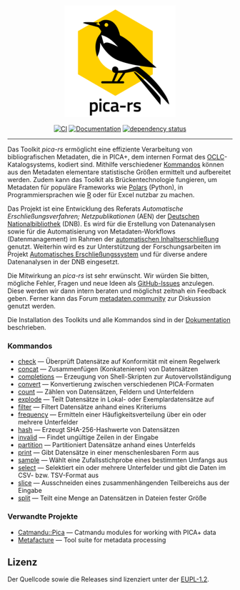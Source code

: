 <p align="center"><img  height="250" width="250" src="./.github/pica-rs_logo.png"></p>

<div align="center" markdown="1">

[![CI](https://github.com/deutsche-nationalbibliothek/pica-rs/actions/workflows/rust.yml/badge.svg?branch=main)](https://github.com/deutsche-nationalbibliothek/pica-rs/actions/workflows/rust.yml)
[![Documentation](https://img.shields.io/badge/Documentation-main-orange.svg)](https://deutsche-nationalbibliothek.github.io/pica-rs/)
[![dependency status](https://deps.rs/repo/github/deutsche-nationalbibliothek/pica-rs/status.svg)](https://deps.rs/repo/github/deutsche-nationalbibliothek/pica-rs)

</div>

<hr />

Das Toolkit _pica-rs_ ermöglicht eine effiziente Verarbeitung von
bibliografischen Metadaten, die in PICA+, dem internen Format des
[OCLC]-Katalogsystems, kodiert sind. Mithilfe verschiedener [Kommandos]
können aus den Metadaten elementare statistische Größen ermittelt und
aufbereitet werden. Zudem kann das Toolkit als Brückentechnologie
fungieren, um Metadaten für populäre Frameworks wie [Polars] (Python), in
Programmiersprachen wie [R] oder für Excel nutzbar zu machen.

Das Projekt ist eine Entwicklung des Referats _Automatische
Erschließungsverfahren; Netzpublikationen_ (AEN) der [Deutschen
Nationalbibliothek][DNB] (DNB). Es wird für die Erstellung von
Datenanalysen sowie für die Automatisierung von Metadaten-Workflows
(Datenmanagement) im Rahmen der [automatischen Inhaltserschließung][AE]
genutzt. Weiterhin wird es zur Unterstützung der Forschungsarbeiten im
Projekt [Automatisches Erschließungssystem][KI] und für diverse andere
Datenanalysen in der DNB eingesetzt.

Die Mitwirkung an _pica-rs_ ist sehr erwünscht. Wir würden Sie bitten,
mögliche Fehler, Fragen und neue Ideen als [GitHub-Issues][Issues]
anzulegen. Diese werden wir dann intern beraten und möglichst zeitnah
ein Feedback geben. Ferner kann das Forum [metadaten.community] zur
Diskussion genutzt werden.

Die Installation des Toolkits und alle Kommandos sind in der
[Dokumentation] beschrieben.

### Kommandos

* [check] — Überprüft Datensätze auf Konformität mit einem Regelwerk
* [concat] — Zusammenfügen (Konkatenieren) von Datensätzen
* [completions] — Erzeugung von Shell-Skripten zur Autovervollständigung
* [convert] — Konvertierung zwischen verschiedenen PICA-Formaten
* [count] — Zählen von Datensätzen, Feldern und Unterfeldern
* [explode] — Teilt Datensätze in Lokal- oder Exemplardatensätze auf
* [filter] — Filtert Datensätze anhand eines Kriteriums
* [frequency] — Ermitteln einer Häufigkeitsverteilung über ein oder
  mehrere Unterfelder
* [hash] — Erzeugt SHA-256-Hashwerte von Datensätzen
* [invalid] — Findet ungültige Zeilen in der Eingabe
* [partition] — Partitioniert Datensätze anhand eines Unterfelds
* [print] — Gibt Datensätze in einer menschenlesbaren Form aus
* [sample] — Wählt eine Zufallsstichprobe eines bestimmten Umfangs aus
* [select] — Selektiert ein oder mehrere Unterfelder und gibt die Daten im
  CSV- bzw. TSV-Format aus
* [slice] — Ausschneiden eines zusammenhängenden Teilbereichs aus der
  Eingabe
* [split] — Teilt eine Menge an Datensätzen in Dateien fester Größe


### Verwandte Projekte

- [Catmandu::Pica](https://metacpan.org/pod/Catmandu::PICA) — Catmandu modules for working with PICA+ data
- [Metafacture](https://github.com/metafacture) — Tool suite for metadata processing


[AE]: https://blog.dnb.de/erschliessungsmaschine-gestartet/
[DNB]: https://www.dnb.de/
[Dokumentation]: https://deutsche-nationalbibliothek.github.io/pica-rs/
[Issues]: https://github.com/deutsche-nationalbibliothek/pica-rs/issues
[KI]: https://www.dnb.de/ki-projekt
[metadaten.community]: https://metadaten.community/c/software-und-tools/pica-rs/31
[Kommandos]: #kommandos
[OCLC]: https://www.oclc.org/
[Polars]: https://www.pola.rs/
[R]: https://www.r-project.org/

[check]: https://deutsche-nationalbibliothek.github.io/pica-rs/commands/check.html
[concat]: https://deutsche-nationalbibliothek.github.io/pica-rs/commands/concat.html
[completions]: https://deutsche-nationalbibliothek.github.io/pica-rs/commands/completions.html
[convert]: https://deutsche-nationalbibliothek.github.io/pica-rs/commands/convert.html
[count]: https://deutsche-nationalbibliothek.github.io/pica-rs/commands/count.html
[explode]: https://deutsche-nationalbibliothek.github.io/pica-rs/commands/explode.html
[filter]: https://deutsche-nationalbibliothek.github.io/pica-rs/commands/filter.html
[frequency]: https://deutsche-nationalbibliothek.github.io/pica-rs/commands/frequency.html
[hash]: https://deutsche-nationalbibliothek.github.io/pica-rs/commands/hash.html
[invalid]: https://deutsche-nationalbibliothek.github.io/pica-rs/commands/invalid.html
[partition]: https://deutsche-nationalbibliothek.github.io/pica-rs/commands/partition.html
[print]: https://deutsche-nationalbibliothek.github.io/pica-rs/commands/print.html
[sample]: https://deutsche-nationalbibliothek.github.io/pica-rs/commands/sample.html
[select]: https://deutsche-nationalbibliothek.github.io/pica-rs/commands/select.html
[slice]: https://deutsche-nationalbibliothek.github.io/pica-rs/commands/slice.html
[split]: https://deutsche-nationalbibliothek.github.io/pica-rs/commands/split.html

## Lizenz

Der Quellcode sowie die Releases sind lizenziert unter der [EUPL-1.2](./LICENSE).

